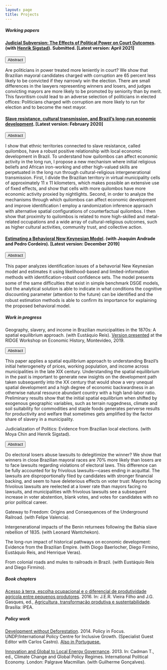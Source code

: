 ```yaml
---
layout: page
title: Projects
---
```


##### Working papers

#### [Judicial Subversion: The Effects of Political Power on Court Outcomes](https://gbrlambais.github.io/judicial_subversion.pdf). (with [Henrik Sigstad](https://hsigstad.github.io)). Submitted. [Latest version: April 2021]

<button class="collapsible" id="subversion">Abstract</button>

<div class="content" id="subversiondata" markdown="1">
Are politicians in power treated more leniently in court? We show that
Brazilian mayoral candidates charged with corruption are 65 percent less likely
to be convicted if they narrowly win the election. There are small differences
in the lawyers representing winners and losers, and judges convicting mayors
are more likely to be promoted by seniority than by merit. This favoritism
could lead to an adverse selection of politicians in elected offices: Politicians charged with corruption are more likely to run for election and to become the next mayor.
</div>

#### [Slave resistance, cultural transmission, and Brazil’s long-run economic development](https://gbrlambais.github.io/resistance_longrun.pdf). [Latest version: February 2020]

<button class="collapsible" id="slave">Abstract</button>

<div class="content" id="slavedata" markdown="1">
 I show that ethnic territories connected to slave resistance, called quilombos, have a robust positive relationship with local economic development in Brazil. To understand how quilombos can affect economic activity in the long run, I propose a new mechanism where initial religious beliefs and African iron-working and other high-valued skills are perpetuated in the long run through cultural-religious intergenerational transmission. First, I divide the Brazilian territory in virtual municipality cells of approximately 11 x 11 kilometers, which makes possible an extensive use of ﬁxed eﬀects, and show that cells with more quilombos have more economic activity proxied by nightlights. Second, in order to analyze the mechanisms through which quilombos can aﬀect economic development and improve identiﬁcation I employ a randomization inference approach with alternative spatial configurations of counterfactual quilombos. I then show that proximity to quilombos is related to more high-skilled and metal-related occupations and a wide array of cultural-religious outcomes, such as higher cultural activities, community trust, and collective action.
</div>

#### [Estimating a Behavioral New Keynesian Model](https://arxiv.org/abs/1912.07601). (with Joaquim Andrade and Pedro Cordeiro). [Latest version: December 2019]

<button class="collapsible" id="brnk">Abstract</button>

<div class="content" id="brnkdata" markdown="1">
 This paper analyzes identiﬁcation issues of a behavorial New Keynesian model and estimates it using likelihood-based and limited-information methods with identiﬁcation-robust conﬁdence sets. The model presents some of the same diﬃculties that exist in simple benchmark DSGE models, but the analytical solution is able to indicate in what conditions the cognitive discounting parameter (attention to the future) can be identiﬁed and the robust estimation methods is able to conﬁrm its importance for explaining the proposed behavioral model.
</div>

##### Work in progress

Geography, slavery, and income in Brazilian municipalities in the 1870s: A spatial equilibrium approach. (with Eustáquio Reis). [Version presented](http://www.ridge.uy/wp-content/uploads/2019/12/lambais__guilherme_geography_slavery_and_income_in_brazilian_municipalities_in_the_1870s.pdf) at the RIDGE Workshop on Economic History, Montevideo, 2019.

<button class="collapsible" id="spatial">Abstract</button>

<div class="content" id="spatialdata" markdown="1">
This paper applies a spatial equilibrium approach to understanding Brazil’s initial heterogeneity of prices, working population, and income across municipalities in the late XIX century. Understanding the spatial equilibrium in the past is important to generate new insights on the development path taken subsequently into the XX century that would show a very unequal spatial development and a high degree of economic backwardness in an otherwise natural resource abundant country with a high land-labor ratio. Preliminary results show that the initial spatial equilibrium when shifted by exogenous geographic variables, such as terrain ruggedness, climate and soil suitability for commodities and staple foods generates perverse results for productivity and welfare that sometimes gets amplified by the factor share of slavery in a municipality.
</div>

Judicialization of Politics: Evidence from Brazilian local elections. (with Moya Chin and Henrik Sigstad).

<button class="collapsible" id="judpol">Abstract</button>

<div class="content" id="judpoldata" markdown="1">
Do electoral losers abuse lawsuits to delegitimize the winner? We show that
winners in close Brazilian mayoral races are 70% more likely than losers are to
face lawsuits regarding violations of electoral laws. This difference can be fully accounted for by frivolous lawsuits—cases ending in acquittal. The lawsuits are disproportionally filed by candidates with stronger financial backing, and seem to have deleterious effects on voter trust: Mayors facing frivolous lawsuits are reelected at a lower rate than mayors facing no lawsuits, and municipalities with frivolous lawsuits see a subsequent increase in voter abstention, blank votes, and votes for candidates with no prior political career.
</div>

Gateway to Freedom: Origins and Consequences of the Underground Railroad. (with Felipe Valencia).

Intergenerational impacts of the Benin returnees following the Bahia slave rebellion of 1835. (with Leonard Wantchekon).

The long-run impact of historical pathways on economic development: Evidence from the Brazilian Empire. (with Diogo Baerlocher, Diego Firmino, Eustáquio Reis, and Henrique Veras).

From colonial roads and mules to railroads in Brazil. (with Eustáquio Reis and Diego Firmino).

##### Book chapters

[Acesso à terra, escolha ocupacional e o diferencial de produtividade agrícola entre pequenos produtores](https://www.ipea.gov.br/portal/images/stories/PDFs/livros/livros/160725_agricultura_transformacao_produtiva_cap_06.pdf). 2016.
In: J.E.R. Vieira Filho and J.G. Gasques, ed., [Agricultura, transformação produtiva e sustentabilidade](https://www.ipea.gov.br/portal/images/stories/PDFs/livros/livros/160725_agricultura_transformacao_produtiva.pdf). Brasília: IPEA.

##### Policy work

[Development without Deforestation](https://ipcig.org/pub/eng/PiF29_10_years_Development_without_Deforestation.pdf). 2014. Policy in Focus. UNDP/International Policy Centre for Inclusive Growth. (Specialist Guest Editor with Carlos Castro). [Also in Portuguese.](https://ipcig.org/pub/port/PiF29PT_10_anos_Desenvolvimento_sem_Desmatamento.pdf)

[Innovation and Global to Local Energy Governance](https://link.springer.com/chapter/10.1057/9781137006127_12). 2013. In: Cadman T., ed., Climate Change and Global Policy Regimes. International Political Economy. London: Palgrave Macmillan. (with Guilherme Gonçalves).
